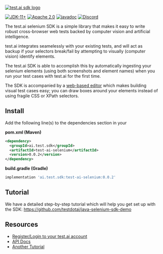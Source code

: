 [![test.ai sdk logo](https://testdotai.github.io/static-assets/logo-sdk.png)](https://adoptium.net)

[![JDK-11+](https://img.shields.io/badge/JDK-11%2B-blue)](https://adoptium.net)
[![Apache 2.0](https://img.shields.io/badge/Apache-2.0-blue)](https://www.apache.org/licenses/LICENSE-2.0)
[![javadoc](https://javadoc.io/badge2/ai.test.sdk/test-ai-selenium/javadoc.svg)](https://javadoc.io/doc/ai.test.sdk/test-ai-selenium)
[![Discord](https://img.shields.io/discord/853669216880295946?&logo=discord)](https://sdk.test.ai/discord)

The test.ai selenium SDK is a simple library that makes it easy to write robust cross-browser web tests backed by computer vision and artificial intelligence.

test.ai integrates seamelessly with your existing tests, and will act as backup if your selectors break/fail by attempting to visually (computer vision) identify elements.

The test.ai SDK is able to accomplish this by automatically ingesting your selenium elements (using both screenshots and element names) when you run your test cases with test.ai for the first time. 

The SDK is accompanied by a [web-based editor](https://sdk.test.ai/) which makes building visual test cases easy; you can draw boxes around your elements instead of using fragile CSS or XPath selectors.

## Install

Add the following line(s) to the dependencies section in your

**pom.xml (Maven)**
```xml
<dependency>
  <groupId>ai.test.sdk</groupId>
  <artifactId>test-ai-selenium</artifactId>
  <version>0.0.2</version>
</dependency>
````

**build.gradle (Gradle)**
```groovy
implementation 'ai.test.sdk:test-ai-selenium:0.0.2'
```

## Tutorial
We have a detailed step-by-step tutorial which will help you get set up with the SDK: https://github.com/testdotai/java-selenium-sdk-demo

## Resources
* [Register/Login to your test.ai account](https://sdk.test.ai/login)
* [API Docs](https://www.javadoc.io/doc/ai.test.sdk/test-ai-selenium)
* [Another Tutorial](https://sdk.test.ai/tutorial)